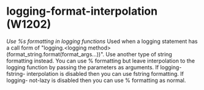 # logging-format-interpolation (W1202)

*Use %s formatting in logging functions* Used when a logging statement
has a call form of "logging.&lt;logging
method&gt;(format\_string.format(format\_args...))". Use another type of
string formatting instead. You can use % formatting but leave
interpolation to the logging function by passing the parameters as
arguments. If logging-fstring- interpolation is disabled then you can
use fstring formatting. If logging- not-lazy is disabled then you can
use % formatting as normal.
